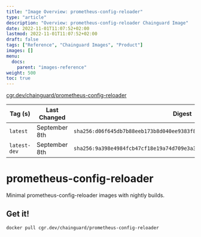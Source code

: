 ```yaml
---
title: "Image Overview: prometheus-config-reloader"
type: "article"
description: "Overview: prometheus-config-reloader Chainguard Image"
date: 2022-11-01T11:07:52+02:00
lastmod: 2022-11-01T11:07:52+02:00
draft: false
tags: ["Reference", "Chainguard Images", "Product"]
images: []
menu:
  docs:
    parent: "images-reference"
weight: 500
toc: true
---
```


[cgr.dev/chainguard/prometheus-config-reloader](https://github.com/chainguard-images/images/tree/main/images/prometheus-config-reloader)

| Tag (s)       | Last Changed  | Digest                                                                    |
|---------------|---------------|---------------------------------------------------------------------------|
|  `latest`     | September 8th | `sha256:d06f645db7b88eeb173b8d040ee9383f8696144dd459b4c0008b4a113614aec9` |
|  `latest-dev` | September 8th | `sha256:9a398e4984fcb47cf18e19a74d709e3a3d0233f618b56eacc7b6556e8f3c424a` |

# prometheus-config-reloader

Minimal prometheus-config-reloader images with nightly builds.

## Get it!

```shell
docker pull cgr.dev/chainguard/prometheus-config-reloader
```
